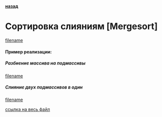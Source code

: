 **[назад](sort)**

# Сортировка слияниям [Mergesort]

[filename](short/merge_sort.md ':include')

#### Пример реализации:

##### Разбиение массива на подмассивы

[filename](../_media/examples/sort/merge_sort.go ':include :type=code :fragment=mergeSortSplit')

##### Слияние двух подмассивов в один

[filename](../_media/examples/sort/merge_sort.go ':include :type=code :fragment=mergeSortMerge')

[ссылка на весь файл](https://github.com/proggga/training/blob/master/docs/_media/examples/sort/merge_sort.go)